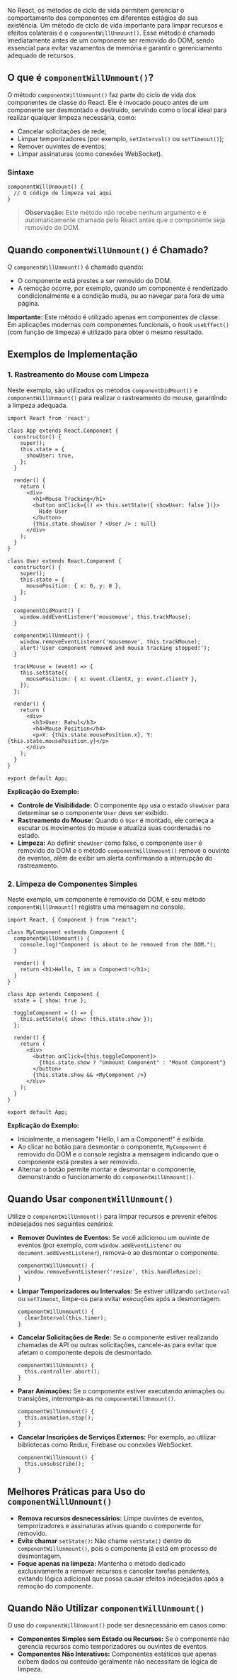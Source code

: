 No React, os métodos de ciclo de vida permitem gerenciar o comportamento dos componentes em diferentes estágios de sua existência. Um método de ciclo de vida importante para limpar recursos e efeitos colaterais é o `componentWillUnmount()`. Esse método é chamado imediatamente antes de um componente ser removido do DOM, sendo essencial para evitar vazamentos de memória e garantir o gerenciamento adequado de recursos.

## O que é `componentWillUnmount()`?

O método `componentWillUnmount()` faz parte do ciclo de vida dos componentes de classe do React. Ele é invocado pouco antes de um componente ser desmontado e destruído, servindo como o local ideal para realizar qualquer limpeza necessária, como:

- Cancelar solicitações de rede;
- Limpar temporizadores (por exemplo, `setInterval()` ou `setTimeout()`);
- Remover ouvintes de eventos;
- Limpar assinaturas (como conexões WebSocket).

### Sintaxe

```
componentWillUnmount() {
  // O código de limpeza vai aqui
}
```

> **Observação:** Este método não recebe nenhum argumento e é automaticamente chamado pelo React antes que o componente seja removido do DOM.

## Quando `componentWillUnmount()` é Chamado?

O `componentWillUnmount()` é chamado quando:

- O componente está prestes a ser removido do DOM.
- A remoção ocorre, por exemplo, quando um componente é renderizado condicionalmente e a condição muda, ou ao navegar para fora de uma página.

**Importante:** Este método é utilizado apenas em componentes de classe. Em aplicações modernas com componentes funcionais, o hook `useEffect()` (com função de limpeza) é utilizado para obter o mesmo resultado.

## Exemplos de Implementação

### 1. Rastreamento do Mouse com Limpeza

Neste exemplo, são utilizados os métodos `componentDidMount()` e `componentWillUnmount()` para realizar o rastreamento do mouse, garantindo a limpeza adequada.

```
import React from 'react';

class App extends React.Component {
  constructor() {
    super();
    this.state = {
      showUser: true,
    };
  }

  render() {
    return (
      <div>
        <h1>Mouse Tracking</h1>
        <button onClick={() => this.setState({ showUser: false })}>
          Hide User
        </button>
        {this.state.showUser ? <User /> : null}
      </div>
    );
  }
}

class User extends React.Component {
  constructor() {
    super();
    this.state = {
      mousePosition: { x: 0, y: 0 },
    };
  }

  componentDidMount() {
    window.addEventListener('mousemove', this.trackMouse);
  }

  componentWillUnmount() {
    window.removeEventListener('mousemove', this.trackMouse);
    alert('User component removed and mouse tracking stopped!');
  }

  trackMouse = (event) => {
    this.setState({
      mousePosition: { x: event.clientX, y: event.clientY },
    });
  };

  render() {
    return (
      <div>
        <h3>User: Rahul</h3>
        <h4>Mouse Position</h4>
        <p>X: {this.state.mousePosition.x}, Y: {this.state.mousePosition.y}</p>
      </div>
    );
  }
}

export default App;
```

**Explicação do Exemplo:**

- **Controle de Visibilidade:** O componente `App` usa o estado `showUser` para determinar se o componente `User` deve ser exibido.
- **Rastreamento do Mouse:** Quando o `User` é montado, ele começa a escutar os movimentos do mouse e atualiza suas coordenadas no estado.
- **Limpeza:** Ao definir `showUser` como falso, o componente `User` é removido do DOM e o método `componentWillUnmount()` remove o ouvinte de eventos, além de exibir um alerta confirmando a interrupção do rastreamento.

### 2. Limpeza de Componentes Simples

Neste exemplo, um componente é removido do DOM, e seu método `componentWillUnmount()` registra uma mensagem no console.

```
import React, { Component } from "react";

class MyComponent extends Component {
  componentWillUnmount() {
    console.log("Component is about to be removed from the DOM.");
  }

  render() {
    return <h1>Hello, I am a Component!</h1>;
  }
}

class App extends Component {
  state = { show: true };

  toggleComponent = () => {
    this.setState({ show: !this.state.show });
  };

  render() {
    return (
      <div>
        <button onClick={this.toggleComponent}>
          {this.state.show ? "Unmount Component" : "Mount Component"}
        </button>
        {this.state.show && <MyComponent />}
      </div>
    );
  }
}

export default App;
```

**Explicação do Exemplo:**

- Inicialmente, a mensagem "Hello, I am a Component!" é exibida.
- Ao clicar no botão para desmontar o componente, `MyComponent` é removido do DOM e o console registra a mensagem indicando que o componente está prestes a ser removido.
- Alternar o botão permite montar e desmontar o componente, demonstrando o funcionamento do `componentWillUnmount()`.

## Quando Usar `componentWillUnmount()`

Utilize o `componentWillUnmount()` para limpar recursos e prevenir efeitos indesejados nos seguintes cenários:

- **Remover Ouvintes de Eventos:** Se você adicionou um ouvinte de eventos (por exemplo, com `window.addEventListener` ou `document.addEventListener`), remova-o ao desmontar o componente.

    ```
    componentWillUnmount() {
      window.removeEventListener('resize', this.handleResize);
    }
    ```

- **Limpar Temporizadores ou Intervalos:** Se estiver utilizando `setInterval` ou `setTimeout`, limpe-os para evitar execuções após a desmontagem.

    ```
    componentWillUnmount() {
      clearInterval(this.timer);
    }
    ```

- **Cancelar Solicitações de Rede:** Se o componente estiver realizando chamadas de API ou outras solicitações, cancele-as para evitar que afetam o componente depois de desmontado.

    ```
    componentWillUnmount() {
      this.controller.abort();
    }
    ```

- **Parar Animações:** Se o componente estiver executando animações ou transições, interrompa-as no `componentWillUnmount()`.

    ```
    componentWillUnmount() {
      this.animation.stop();
    }
    ```

- **Cancelar Inscrições de Serviços Externos:** Por exemplo, ao utilizar bibliotecas como Redux, Firebase ou conexões WebSocket.

    ```
    componentWillUnmount() {
      this.unsubscribe();
    }
    ```


## Melhores Práticas para Uso do `componentWillUnmount()`

- **Remova recursos desnecessários:** Limpe ouvintes de eventos, temporizadores e assinaturas ativas quando o componente for removido.
- **Evite chamar** `setState()`**:** Não chame `setState()` dentro do `componentWillUnmount()`, pois o componente já está em processo de desmontagem.
- **Foque apenas na limpeza:** Mantenha o método dedicado exclusivamente a remover recursos e cancelar tarefas pendentes, evitando lógica adicional que possa causar efeitos indesejados após a remoção do componente.

## Quando Não Utilizar `componentWillUnmount()`

O uso do `componentWillUnmount()` pode ser desnecessário em casos como:

- **Componentes Simples sem Estado ou Recursos:** Se o componente não gerencia recursos como temporizadores ou ouvintes de eventos.
- **Componentes Não Interativos:** Componentes estáticos que apenas exibem dados ou conteúdo geralmente não necessitam de lógica de limpeza.

